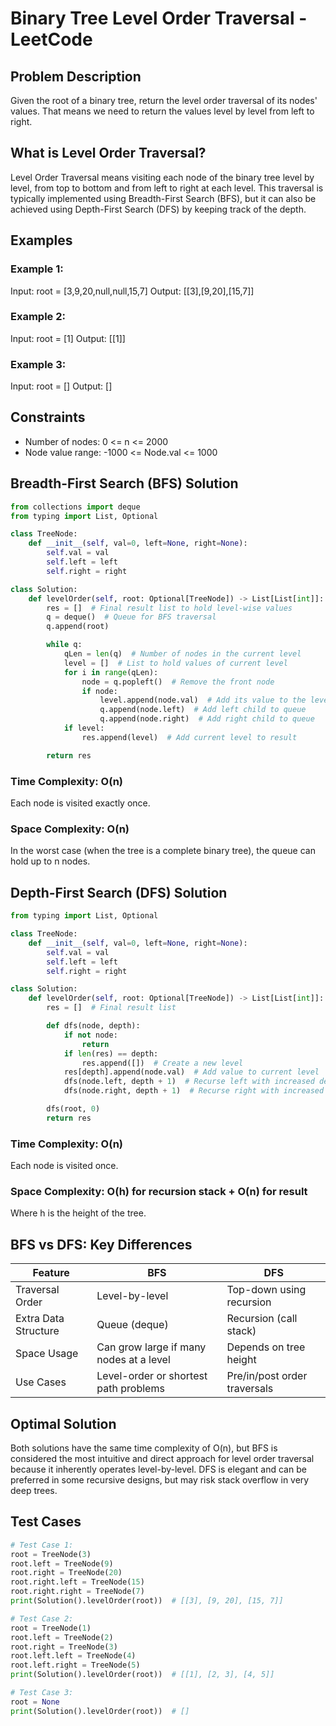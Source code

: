 # Binary Tree Level Order Traversal - LeetCode

## Problem Description

Given the root of a binary tree, return the level order traversal of its nodes' values. That means we need to return the values level by level from left to right.

## What is Level Order Traversal?

Level Order Traversal means visiting each node of the binary tree level by level, from top to bottom and from left to right at each level. This traversal is typically implemented using Breadth-First Search (BFS), but it can also be achieved using Depth-First Search (DFS) by keeping track of the depth.

## Examples

### Example 1:

Input: root = \[3,9,20,null,null,15,7]
Output: \[\[3],\[9,20],\[15,7]]

### Example 2:

Input: root = \[1]
Output: \[\[1]]

### Example 3:

Input: root = \[]
Output: \[]

## Constraints

* Number of nodes: 0 <= n <= 2000
* Node value range: -1000 <= Node.val <= 1000

## Breadth-First Search (BFS) Solution

```python
from collections import deque
from typing import List, Optional

class TreeNode:
    def __init__(self, val=0, left=None, right=None):
        self.val = val
        self.left = left
        self.right = right

class Solution:
    def levelOrder(self, root: Optional[TreeNode]) -> List[List[int]]:
        res = []  # Final result list to hold level-wise values
        q = deque()  # Queue for BFS traversal
        q.append(root)

        while q:
            qLen = len(q)  # Number of nodes in the current level
            level = []  # List to hold values of current level
            for i in range(qLen):
                node = q.popleft()  # Remove the front node
                if node:
                    level.append(node.val)  # Add its value to the level list
                    q.append(node.left)  # Add left child to queue
                    q.append(node.right)  # Add right child to queue
            if level:
                res.append(level)  # Add current level to result

        return res
```

### Time Complexity: O(n)

Each node is visited exactly once.

### Space Complexity: O(n)

In the worst case (when the tree is a complete binary tree), the queue can hold up to n nodes.

## Depth-First Search (DFS) Solution

```python
from typing import List, Optional

class TreeNode:
    def __init__(self, val=0, left=None, right=None):
        self.val = val
        self.left = left
        self.right = right

class Solution:
    def levelOrder(self, root: Optional[TreeNode]) -> List[List[int]]:
        res = []  # Final result list

        def dfs(node, depth):
            if not node:
                return
            if len(res) == depth:
                res.append([])  # Create a new level
            res[depth].append(node.val)  # Add value to current level
            dfs(node.left, depth + 1)  # Recurse left with increased depth
            dfs(node.right, depth + 1)  # Recurse right with increased depth

        dfs(root, 0)
        return res
```

### Time Complexity: O(n)

Each node is visited once.

### Space Complexity: O(h) for recursion stack + O(n) for result

Where h is the height of the tree.

## BFS vs DFS: Key Differences

| Feature              | BFS                                     | DFS                          |
| -------------------- | --------------------------------------- | ---------------------------- |
| Traversal Order      | Level-by-level                          | Top-down using recursion     |
| Extra Data Structure | Queue (deque)                           | Recursion (call stack)       |
| Space Usage          | Can grow large if many nodes at a level | Depends on tree height       |
| Use Cases            | Level-order or shortest path problems   | Pre/in/post order traversals |

## Optimal Solution

Both solutions have the same time complexity of O(n), but BFS is considered the most intuitive and direct approach for level order traversal because it inherently operates level-by-level. DFS is elegant and can be preferred in some recursive designs, but may risk stack overflow in very deep trees.

## Test Cases

```python
# Test Case 1:
root = TreeNode(3)
root.left = TreeNode(9)
root.right = TreeNode(20)
root.right.left = TreeNode(15)
root.right.right = TreeNode(7)
print(Solution().levelOrder(root))  # [[3], [9, 20], [15, 7]]

# Test Case 2:
root = TreeNode(1)
root.left = TreeNode(2)
root.right = TreeNode(3)
root.left.left = TreeNode(4)
root.left.right = TreeNode(5)
print(Solution().levelOrder(root))  # [[1], [2, 3], [4, 5]]

# Test Case 3:
root = None
print(Solution().levelOrder(root))  # []
```
